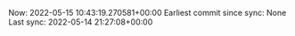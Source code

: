 Now: 2022-05-15 10:43:19.270581+00:00 Earliest commit since sync: None Last sync: 2022-05-14 21:27:08+00:00
